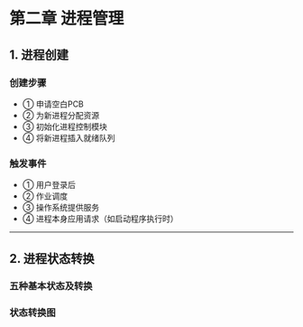 # 第二章 进程管理

## 1. 进程创建

### 创建步骤
- ① 申请空白PCB  
- ② 为新进程分配资源  
- ③ 初始化进程控制模块  
- ④ 将新进程插入就绪队列  

### 触发事件
- ① 用户登录后  
- ② 作业调度  
- ③ 操作系统提供服务  
- ④ 进程本身应用请求（如启动程序执行时）

---

## 2. 进程状态转换

### 五种基本状态及转换
 

### 状态转换图
